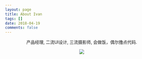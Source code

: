 ```yaml
---
layout: page
title: About Ivan
tags: []
date: 2018-04-19
comments: false
---
```

    
<center>产品经理, 二流UI设计, 三流摄影师, 会做饭，偶尔撸点代码.<center>

![](https://ivancrancy.github.io/ivanming.github.io/assets/img/post_image/about_0419/resume.png)
